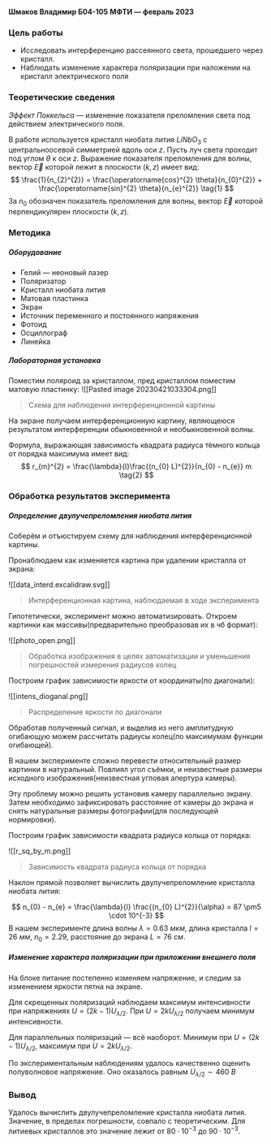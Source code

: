 **Шмаков Владимир Б04-105**
**МФТИ — февраль 2023**

### Цель работы

- Исследовать интерференцию рассеянного света, прошедшего через кристалл.
- Наблюдать изменение характера поляризации при наложении на кристалл электрического поля

### Теоретические сведения

*Эффект Поккельса* — изменение показателя преломления света под действием электрического поля.

В работе используется кристалл ниобата лития $LiNbO_{3}$ с центральноосевой симметрией вдоль оси $z$. Пусть луч света проходит под углом $\theta$ к оси $z$. Выражение показателя преломления для волны, вектор $\vec{E}$ которой лежит в плоскости $(k, z)$ имеет вид:
$$
\frac{1}{n_{2}^{2}} = \frac{\operatorname{cos}^{2} \theta}{n_{0}^{2}} + \frac{\operatorname{sin}^{2} \theta}{n_{e}^{2}} \tag{1}
$$
За $n_{0}$ обозначен показатель преломления для волны, вектор $\vec{E}$ которой перпендикулярен плоскости $(k, z)$.  

### Методика

##### Оборудование

- Гелий — неоновый лазер
- Поляризатор
- Кристалл ниобата лития
- Матовая пластинка
- Экран
- Источник переменного и постоянного напряжения
- Фотоид
- Осциллограф 
- Линейка

##### Лабораторная установка

Поместим поляроид за кристаллом, пред кристаллом поместим матовую пластинку:
![[Pasted image 20230421033304.png]]

> Схема для наблюдения интерференционной картины

На экране получаем интерференционную картину, являющеюся результатом интерференции обыкновенной и необыкновенной волны.

Формула, выражающая зависимость квадрата радиуса тёмного кольца от порядка максимума имеет вид:
$$
r_{m}^{2} = \frac{\lambda}{l}\frac{(n_{0} L)^{2}}{n_{0} - n_{e}} m
\tag{2}
$$

### Обработка результатов эксперимента

##### Определение двулучепреломления ниобата лития

Соберём и отъюстируем схему для наблюдения интерференционной картины.

Пронаблюдаем как изменяется картина при удалении кристалла от экрана:

![[data_interd.excalidraw.svg]]
> Интерференционная картина, наблюдаемая в ходе эксперимента

Гипотетически, эксперимент можно автоматизировать. Откроем картинки как массивы(предварительно преобразовав их в чб формат):

![[photo_open.png]]
> Обработка изображения в целях автоматизации и уменьшения погрешностей измерения радиусов колец

Построим график зависимости яркости от координаты(по диагонали):

![[intens_dioganal.png]]
> Распределение яркости по диагонали

Обработав полученный сигнал, и выделив из него амплитудную огибающую можем рассчитать радиусы колец(по максимумам функции огибающей).

В нашем эксперименте сложно перевести относительный размер картинки в натуральный. Повлиял угол съёмки, и неизвестные размеры исходного изображения(неизвестная угловая апертура камеры).

Эту проблему можно решить установив камеру параллельно экрану. Затем необходимо зафиксировать расстояние от камеры до экрана и снять натуральные размеры фотографии(для последующей нормировки).

Построим график зависимости квадрата радиуса кольца от порядка:

![[r_sq_by_m.png]]
> Зависимость квадрата радиуса кольца от порядка

Наклон прямой позволяет вычислить двулучепреломление кристалла ниобата лития:

$$
n_{0} - n_{e} = \frac{\lambda}{l} \frac{(n_{0} L)^{2}}{\alpha} = 87 \pm5 \cdot 10^{-3}
$$
В нашем эксперименте длина волны $\lambda = 0.63 \ мкм$, длина кристалла $l = 26 \ мм$, $n_{0} = 2.29$, расстояние до экрана $L = 76 \ см$.

##### Изменение характера поляризации при приложении внешнего поля

На блоке питание постепенно изменяем напряжение, и следим за изменением яркости пятна на экране.

Для скрещенных поляризаций наблюдаем максимум интенсивности при напряжениях $U = (2k - 1) U_{\lambda / 2}$. При $U = 2kU_{\lambda / 2}$ получаем минимум интенсивности.

Для параллельных поляризаций — всё наоборот. Минимум при $U = (2k - 1)U_{\lambda / 2}$, максимум при $U = 2 k U_{\lambda/2}$. 

По экспериментальным наблюдениям удалось качественно оценить полуволновое напряжение. Оно оказалось равным $U_{\lambda / 2} \sim 460 \ В$

### Вывод

Удалось вычислить двулучепреломление кристалла ниобата лития. Значение, в пределах погрешности, совпало с теоретическим. Для литиевых кристаллов это значение лежит от $80 \cdot 10^{-3}$ до $90 \cdot 10^{-3}$.

